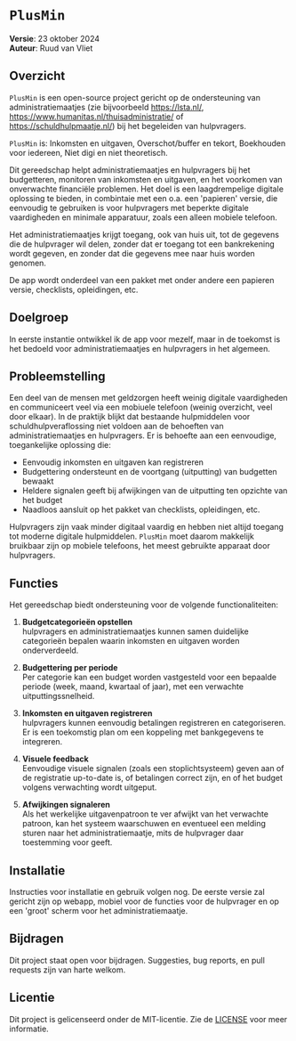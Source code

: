 # `PlusMin`

**Versie**: 23 oktober 2024  
**Auteur**: Ruud van Vliet

## Overzicht

`PlusMin` is een open-source project gericht op de ondersteuning van administratiemaatjes (zie bijvoorbeeld https://lsta.nl/, https://www.humanitas.nl/thuisadministratie/ of https://schuldhulpmaatje.nl/) bij het begeleiden van hulpvragers. 

`PlusMin` is: Inkomsten en uitgaven, Overschot/buffer en tekort, Boekhouden voor iedereen, Niet digi en niet theoretisch.

Dit gereedschap helpt administratiemaatjes en hulpvragers bij het budgetteren, monitoren van inkomsten en uitgaven, en het voorkomen van onverwachte financiële problemen. Het doel is een laagdrempelige digitale oplossing te bieden, in combintaie met een o.a. een 'papieren' versie, die eenvoudig te gebruiken is voor hulpvragers met beperkte digitale vaardigheden en minimale apparatuur, zoals een alleen mobiele telefoon.

Het administratiemaatjes krijgt toegang, ook van huis uit, tot de gegevens die de hulpvrager wil delen, zonder dat er toegang tot een bankrekening wordt gegeven, en zonder dat die gegevens mee naar huis worden genomen.

De app wordt onderdeel van een pakket met onder andere een papieren versie, checklists, opleidingen, etc.

## Doelgroep

In eerste instantie ontwikkel ik de app voor mezelf, maar in de toekomst is het bedoeld voor administratiemaatjes en hulpvragers in het algemeen. 

## Probleemstelling

Een deel van de mensen met geldzorgen heeft weinig digitale vaardigheden en communiceert veel via een mobiuele telefoon (weinig overzicht, veel door elkaar). In de praktijk blijkt dat bestaande hulpmiddelen voor schuldhulpveraflossing niet voldoen aan de behoeften van administratiemaatjes en hulpvragers. Er is behoefte aan een eenvoudige, toegankelijke oplossing die:
- Eenvoudig inkomsten en uitgaven kan registreren
- Budgettering ondersteunt en de voortgang (uitputting) van budgetten bewaakt
- Heldere signalen geeft bij afwijkingen van de uitputting ten opzichte van het budget
- Naadloos aansluit op het pakket van checklists, opleidingen, etc. 

Hulpvragers zijn vaak minder digitaal vaardig en hebben niet altijd toegang tot moderne digitale hulpmiddelen. `PlusMin` moet daarom makkelijk bruikbaar zijn op mobiele telefoons, het meest gebruikte apparaat door hulpvragers.

## Functies

Het gereedschap biedt ondersteuning voor de volgende functionaliteiten:

1. **Budgetcategorieën opstellen**  
   hulpvragers en administratiemaatjes kunnen samen duidelijke categorieën bepalen waarin inkomsten en uitgaven worden onderverdeeld.

2. **Budgettering per periode**  
   Per categorie kan een budget worden vastgesteld voor een bepaalde periode (week, maand, kwartaal of jaar), met een verwachte uitputtingssnelheid.

3. **Inkomsten en uitgaven registreren**  
   hulpvragers kunnen eenvoudig betalingen registreren en categoriseren. Er is een toekomstig plan om een koppeling met bankgegevens te integreren.

4. **Visuele feedback**  
   Eenvoudige visuele signalen (zoals een stoplichtsysteem) geven aan of de registratie up-to-date is, of betalingen correct zijn, en of het budget volgens verwachting wordt uitgeput.

5. **Afwijkingen signaleren**  
   Als het werkelijke uitgavenpatroon te ver afwijkt van het verwachte patroon, kan het systeem waarschuwen en eventueel een melding sturen naar het administratiemaatje, mits de hulpvrager daar toestemming voor geeft.

## Installatie

Instructies voor installatie en gebruik volgen nog. De eerste versie zal gericht zijn op webapp, mobiel voor de functies voor de hulpvrager en op een 'groot' scherm voor het administratiemaatje.

## Bijdragen

Dit project staat open voor bijdragen. Suggesties, bug reports, en pull requests zijn van harte welkom.

## Licentie

Dit project is gelicenseerd onder de MIT-licentie. Zie de [LICENSE](https://www.mit.edu/~amini/LICENSE.md)  voor meer informatie.



